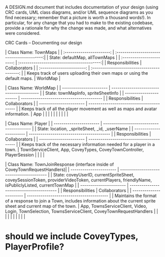 A DESIGN.md document that includes documentation of your design (using CRC cards, UML class diagrams, and/or UML sequence diagrams as you find necessary; remember that a picture is worth a thousand words!). In particular, for any change that you had to make to the existing codebase, provide a rationale for why the change was made, and what alternatives were considered.



CRC Cards – Documenting our design 

| Class Name: TownMaps                                                |
| :-----------------------: | :-----------------------------------------:|
| State: defaultMap, allTownMaps                                      |
| :-----------------------: | :-----------------------------------------:|
| Responsibilities        | Collaborators                             |
| :-----------------------: | :-----------------------------------------: |
| Keeps track of users uploading their own maps or using the default maps.    | WorldMap |


<!-- | Class Name: CoveyTypes                                              |
| ----------------------- | ----------------------------------------- |
| State: defaultMap                                                   |
| ----------------------- | ----------------------------------------- |
| Responsibilities        | Collaborators                             |
| ----------------------- | ----------------------------------------- |
|    | |
|                                                    |  |
|  |   |
|  |  | -->


| Class Name: WorldMap                                                |
| ----------------------- | ----------------------------------------- |
| State: townMapInfo, spriteSheetInfo                                 |
| ----------------------- | ----------------------------------------- |
| Responsibilities        | Collaborators                             |
| ----------------------- | ----------------------------------------- |
| Keeps track of all the player movement as well as maps and avatar information.    | App |
|                                                    |  |
|  |   |
|  |  |

| Class Name: Player                                                  |
| ----------------------- | ----------------------------------------- |
| State: location, _spriteSheet, _id, _userName                       |
| ----------------------- | ----------------------------------------- |
| Responsibilities        | Collaborators                             |
| ----------------------- | ----------------------------------------- |
| Keeps track of the necessary information needed for a player in a town.    | TownServiceClient, App, CoveyTypes, CoveyTownController, PlayerSession |
|                                                    |  |


| Class Name: TownJoinResponse (interface inside of CoveyTownRequestHandlers)|
| ----------------------- | ----------------------------------------- |
| State: coveyUserID, currentSpriteSheet, coveySessionToken, providerVideoToken, currentPlayers, friendlyName, isPubliclyListed, currentTownMap |
| ----------------------- | ----------------------------------------- |
| Responsibilities        | Collaborators                             |
| ----------------------- | ----------------------------------------- |
| Maintains the format of a response to join a Town, includes information about the current sprite sheet and current map of the town.    | App, TownsServiceClient, Video, Login, TownSelection, TownsServiceClient, CoveyTownRequestHandlers |
|                                                    |  |
|  |   |
|  |  |


# should we include CoveyTypes, PlayerProfile?
